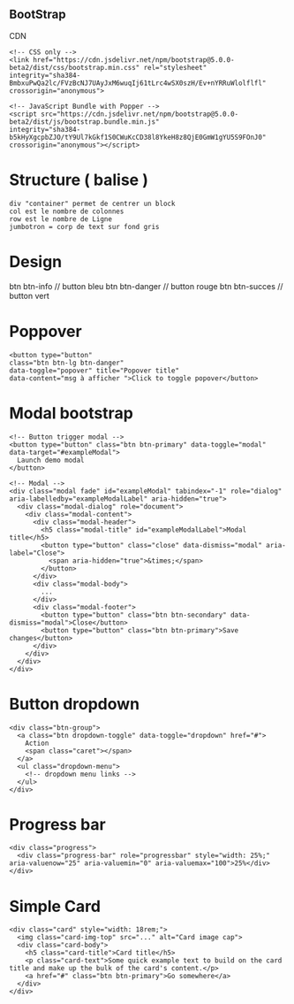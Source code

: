 ## BootStrap

CDN


    <!-- CSS only -->
    <link href="https://cdn.jsdelivr.net/npm/bootstrap@5.0.0-beta2/dist/css/bootstrap.min.css" rel="stylesheet"
    integrity="sha384-BmbxuPwQa2lc/FVzBcNJ7UAyJxM6wuqIj61tLrc4wSX0szH/Ev+nYRRuWlolflfl"
    crossorigin="anonymous">

    <!-- JavaScript Bundle with Popper -->
    <script src="https://cdn.jsdelivr.net/npm/bootstrap@5.0.0-beta2/dist/js/bootstrap.bundle.min.js"
    integrity="sha384-b5kHyXgcpbZJO/tY9Ul7kGkf1S0CWuKcCD38l8YkeH8z8QjE0GmW1gYU5S9FOnJ0"
    crossorigin="anonymous"></script>


Structure ( balise )
===================


    div "container" permet de centrer un block
    col est le nombre de colonnes
    row est le nombre de Ligne
    jumbotron = corp de text sur fond gris

Design
===================
btn btn-info // button bleu
btn btn-danger // button rouge
btn btn-succes // button vert

Poppover
===================


    <button type="button"
    class="btn btn-lg btn-danger"
    data-toggle="popover" title="Popover title"
    data-content="msg à afficher ">Click to toggle popover</button>


Modal bootstrap
===================


    <!-- Button trigger modal -->
    <button type="button" class="btn btn-primary" data-toggle="modal" data-target="#exampleModal">
      Launch demo modal
    </button>

    <!-- Modal -->
    <div class="modal fade" id="exampleModal" tabindex="-1" role="dialog" aria-labelledby="exampleModalLabel" aria-hidden="true">
      <div class="modal-dialog" role="document">
        <div class="modal-content">
          <div class="modal-header">
            <h5 class="modal-title" id="exampleModalLabel">Modal title</h5>
            <button type="button" class="close" data-dismiss="modal" aria-label="Close">
              <span aria-hidden="true">&times;</span>
            </button>
          </div>
          <div class="modal-body">
            ...
          </div>
          <div class="modal-footer">
            <button type="button" class="btn btn-secondary" data-dismiss="modal">Close</button>
            <button type="button" class="btn btn-primary">Save changes</button>
          </div>
        </div>
      </div>
    </div>


Button dropdown
===================


    <div class="btn-group">
      <a class="btn dropdown-toggle" data-toggle="dropdown" href="#">
        Action
        <span class="caret"></span>
      </a>
      <ul class="dropdown-menu">
        <!-- dropdown menu links -->
      </ul>
    </div>

Progress bar
===================


    <div class="progress">
      <div class="progress-bar" role="progressbar" style="width: 25%;" aria-valuenow="25" aria-valuemin="0" aria-valuemax="100">25%</div>
    </div>



Simple Card
===================

    <div class="card" style="width: 18rem;">
      <img class="card-img-top" src="..." alt="Card image cap">
      <div class="card-body">
        <h5 class="card-title">Card title</h5>
        <p class="card-text">Some quick example text to build on the card title and make up the bulk of the card's content.</p>
        <a href="#" class="btn btn-primary">Go somewhere</a>
      </div>
    </div>
